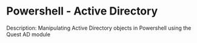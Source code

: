 # Powershell - Active Directory

Description: Manipulating Active Directory objects in Powershell using the Quest AD module
